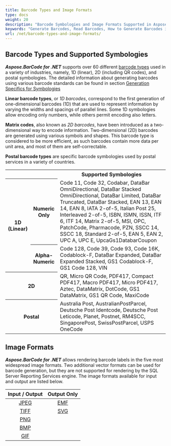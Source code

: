 ```yaml
---
title: Barcode Types and Image Formats
type: docs
weight: 20
description: "Barcode Symbologies and Image Formats Supported in Aspose.BarCode for .NET"
keywords: "Generate Barcodes, Read Barcodes, How to Generate Barcodes in C# .NET, Barcode Type, Matrix Barcodes, 1D Barcode, 2D Barcode, QR Code, MicroQR Code, Code 128, Aspose.BarCode, C#"
url: /net/barcode-types-and-image-formats/
---
```

## **Barcode Types and Supported Symbologies**
***Aspose.BarCode for .NET*** supports over 60 different [barcode types](https://en.wikipedia.org/wiki/Barcode#Types_of_barcodes) used in a variety of industries, namely, 1D (linear), 2D (including QR codes), and postal symbologies. The detailed information about generating barcodes using various barcode standards can be found in section [Generation Specifics for Symbologies](/barcode/net/generate-barcode-with-different-symbology/)
    
**Linear barcode types**, or *1D barcodes*, correspond to the first generation of one-dimensional barcodes (1D) that are used to represent information by varying the widths and spacings of parallel lines. Some 1D symbologies allow encoding only numbers, while others permit encoding also letters.  

**Matrix codes**, also known as *2D barcodes*, have been introduced as a two-dimensional way to encode information. Two-dimensional (2D) barcodes are generated using various symbols and shapes. This barcode type is considered to be more efficient, as such barcodes contain more data per unit area, and most of them are self-correctable.  
  
**Postal barcode types** are specific barcode symbologies used by postal services in a variety of countries.
  
<table> 
<tr> <th></th><th></th> 
<th>Supported Symbologies</th> 
</tr> 
<tr> <th rowspan="2">1D (Linear)</th> 
<th>Numeric Only</th> 
<td>Code 11, Code 32, Codabar, DataBar OmniDirectional, DataBar Stacked OmniDirectional, DataBar Limited, DataBar Truncated, DataBar Stacked, EAN 13, EAN 14, EAN 8,
IATA 2-of-5, Italian Post 25, Interleaved 2-of-5, ISBN, ISMN, ISSN, ITF 6, ITF 14, Matrix 2-of-5, MSI, OPC, PatchCode, Pharmacode, PZN, SSCC 14, SSCC 18, 
Standard 2-of-5, EAN 5, EAN 2, UPC A, UPC E, UpcaGs1DatabarCoupon
</td> 
</tr> 
<tr> <th>Alpha-Numeric</th> 
<td>Code 128, Code 39, Code 93, Code 16K, Codablock-F, DataBar Expanded, DataBar Expanded Stacked, GS1 Codablock-F, GS1 Code 128, VIN</td> 
 </tr> 
<tr> <th colspan ="2" >2D</th> 
<td>QR, Micro QR Code, PDF417, Compact PDF417, Macro PDF417, Micro PDF417, Aztec, DataMatrix, DotCode, GS1 DataMatrix, GS1 QR Code, MaxiCode</td> 
 </tr> 
 <tr> <th colspan ="2">Postal</th> 
<td>Australia Post, AustralianPostParcel, Deutsche Post Identcode, Deutsche Post Leticode, Planet, Postnet, RM4SCC, SingaporePost, SwissPostParcel, USPS OneCode</td> 
 </tr> 
</tr> 
</table>

## **Image Formats**
***Aspose.BarCode for .NET*** allows rendering barcode labels in the five most widespread image formats. Two additional vector formats can be used for barcode generation, but they are not supported for rendering by the SQL Server Reporting Services engine. The image formats available for input and output are listed below.
  
| Input / Output | Output Only| 
| :------: | :------: | 
|[JPEG](https://docs.fileformat.com/Image/JPEG/) | [EMF](https://docs.fileformat.com/Image/EMF/)|
|[TIFF](https://docs.fileformat.com/Image/TIFF/)|[SVG](https://docs.fileformat.com/page-description-language/SVG/)|
|[PNG](https://docs.fileformat.com/Image/PNG/) |
|[BMP](https://docs.fileformat.com/Image/BMP/) |
|[GIF](https://docs.fileformat.com/Image/GIF/) |





